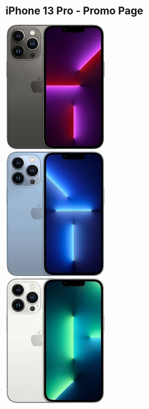 # iPhone 13 Pro - Promo Page
![Image alt](https://github.com/kamshir/iPhone-13-Pro---Promo/raw/main/img/iPhone-graphite.webp)
![Image alt](https://github.com/kamshir/iPhone-13-Pro---Promo/raw/main/img/iPhone-sierra_blue.webp)
![Image alt](https://github.com/kamshir/iPhone-13-Pro---Promo/raw/main/img/iPhone-silver.webp)
